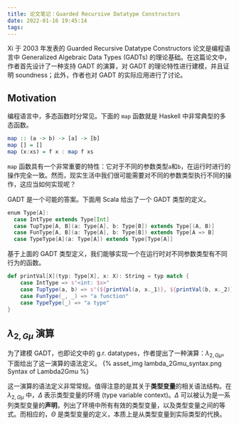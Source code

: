 ```yaml
---
title: 论文笔记：Guarded Recursive Datatype Constructors
date: 2022-01-16 19:45:14
tags:
---
```


Xi 于 2003 年发表的 Guarded Recursive Datatype Constructors 论文是编程语言中 Generalized Algebraic Data Types (GADTs) 的理论基础。在这篇论文中，作者首先设计了一种支持 GADT 的演算，对 GADT 的理论特性进行建模，并且证明 soundness；此外，作者也对 GADT 的实际应用进行了讨论。

<!-- more -->

## Motivation

编程语言中，多态函数时分常见。下面的 `map` 函数就是 Haskell 中非常典型的多态函数。
``` haskell
map :: (a -> b) -> [a] -> [b]
map [] = []
map (x:xs) = f x : map f xs
```
`map` 函数具有一个非常重要的特性：它对于不同的参数类型`a`和`b`，在运行时进行的操作完全一致。然而，现实生活中我们很可能需要对不同的参数类型执行不同的操作，这应当如何实现呢？

GADT 是一个可能的答案。下面用 Scala 给出了一个 GADT 类型的定义。
``` scala
enum Type[A]:
  case IntType extends Type[Int]
  case TupType[A, B](a: Type[A], b: Type[B]) extends Type[(A, B)]
  case FunType[A, B](a: Type[A], b: Type[B]) extends Type[A => B]
  case TypeType[A](a: Type[A]) extends Type[Type[A]]
```
基于上面的 GADT 类型定义，我们能够实现一个在运行时对不同参数类型有不同行为的函数。
``` scala
def printVal[X](typ: Type[X], x: X): String = typ match {
    case IntType => s"<int: $x>"
    case TupType(a, b) => s"(${printVal(a, x._1)}, ${printVal(b, x._2)})"
    case FunType(_, _) => "a function"
    case TypeType(_) => "a type"
}
```

## $\lambda_{2,G\mu}$ 演算

为了建模 GADT，也即论文中的 g.r. datatypes，作者提出了一种演算：$\lambda_{2,G\mu}$。
下面给出了这一演算的语法定义。
{% asset_img lambda_2Gmu_syntax.png Syntax of Lambda2Gmu %}

这一演算的语法定义非常常规。值得注意的是其关于**类型变量**的相关语法结构。在 $\lambda_{2,G\mu}$ 中，$\Delta$ 表示类型变量的环境 (type variable context)。$\Delta$ 可以被认为是一系列类型变量的**声明**，列出了环境中所有有效的类型变量，以及类型变量之间的等式。而相应的，$\Theta$ 是类型变量的定义，本质上是从类型变量到实际类型的代换。
